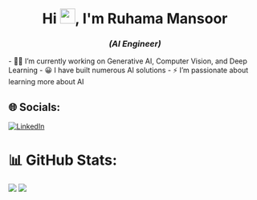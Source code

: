 <h1 align="center">Hi <img src="https://raw.githubusercontent.com/iampavangandhi/iampavangandhi/master/gifs/Hi.gif" width="30px">, I'm Ruhama Mansoor</h1>
<h3 align="center"
style="font-style: italic"
>(AI Engineer)</h3>
- 👩‍💻 I’m currently working on Generative AI, Computer Vision, and Deep Learning  
- 😀 I have built numerous AI solutions  
- ⚡ I’m passionate about learning more about AI  


## 🌐 Socials:
[![LinkedIn](https://img.shields.io/badge/LinkedIn-%230077B5.svg?logo=linkedin&logoColor=white)](https://www.linkedin.com/in/ruhama-mansoor/) 

<!--START_SECTION:badges-->
<!--END_SECTION:badges-->

# 📊 GitHub Stats:
![](https://github-readme-stats.vercel.app/api?username=ruhamamansoor&theme=bear&hide_border=false&include_all_commits=true&count_private=true)
![](https://github-readme-streak-stats.herokuapp.com/?user=ruhamamansoor&theme=bear&hide_border=false)



